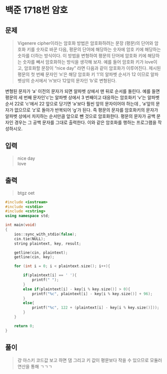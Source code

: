 # 백준 1718번 암호
## 문제
> Vigenere cipher이라는 암호화 방법은 암호화하려는 문장 (평문)의 단어와 암호화 키를 숫자로 바꾼 다음,
평문의 단어에 해당하는 숫자에 암호 키에 해당하는 숫자를 더하는 방식이다.
이 방법을 변형하여 평문의 단어에 암호화 키에 해당하는 숫자를 빼서 암호화하는 방식을 생각해 보자.
예를 들어 암호화 키가 love이고, 암호화할 문장이 “nice day” 라면 다음과 같이 암호화가 이루어진다.
제시된 평문의 첫 번째 문자인 ‘n’은 해당 암호화 키 ‘l’의 알파벳 순서가 12 이므로 알파벳상의 순서에서 ‘n’보다 12앞의 문자인 ‘b’로 변형된다.

변형된 문자가 ‘a' 이전의 문자가 되면 알파벳 상에서 맨 뒤로 순서를 돌린다. 
예를 들면 평문의 세 번째 문자인‘c’는 알파벳 상에서 3 번째이고 대응하는 
암호화키 ‘v'는 알파벳 순서 22로 ‘c'에서 22 앞으로 당기면 ‘a'보다 훨씬 앞의 문자이어야 하는데
, ‘a’앞의 문자가 없으므로 ‘z’로 돌아가 반복되어 ‘g’가 된다. 
즉 평문의 문자를 암호화키의 문자가 알파벳 상에서 차지하는 순서만큼 앞으로 뺀 것으로 암호화한다.
평문의 문자가 공백 문자인 경우는 그 공백 문자를 그대로 출력한다.
이와 같은 암호화를 행하는 프로그램을 작성하시오.

## 입력
> nice day </br>
  love 
## 출력
> btgz oet

```c++
#include <iostream>
#include <cstdio>
#include <cstring>
using namespace std;

int main(void)
{
    ios::sync_with_stdio(false);
    cin.tie(NULL);
    string plaintext, key, result;

    getline(cin, plaintext);
    getline(cin, key);

    for (int i = 0; i < plaintext.size(); i++){

        if(plaintext[i] == ' '){
            printf(" ");
        }
        else if(plaintext[i] - key[i % key.size()] > 0){
            printf("%c", plaintext[i] - key[i % key.size()] + 96);
        }
        else{
            printf("%c", 122 + (plaintext[i] - key[i % key.size()]));
        }
    }

    return 0;
}
```
## 풀이
> 걍 아스키 코드값 보고 하면 댐 
그리고 키 값이 평문보다 작을 수 있으므로
모듈러 연산을 통해 ㄱㄱㄱ
